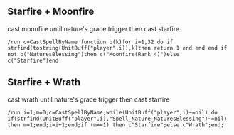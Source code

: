## Starfire + Moonfire
cast moonfire until nature's grace trigger then cast starfire
```
/run c=CastSpellByName function b(k)for i=1,32 do if strfind(tostring(UnitBuff("player",i)),k)then return 1 end end end if not b("NaturesBlessing")then c("Moonfire(Rank 4)")else c("Starfire")end
```


## Starfire + Wrath
cast wrath until nature's grace trigger then cast starfire
```
/run i=1;m=0;c=CastSpellByName;while(UnitBuff("player",i)~=nil) do if(strfind(UnitBuff("player",i),"Spell_Nature_NaturesBlessing")~=nil) then m=1;end;i=i+1;end;if (m==1) then c"Starfire";else c"Wrath";end;
```